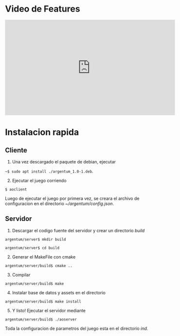 # Video de Features

<iframe width="560" height="315" src="https://www.youtube.com/embed/8L4Z-yWYZ-w" frameborder="0" allow="accelerometer; autoplay; encrypted-media; gyroscope; picture-in-picture" allowfullscreen></iframe>

# Instalacion rapida
 
## Cliente 
1. Una vez descargado el paquete de debian, ejecutar 

``` ~$ sudo apt install ./argentum_1.0-1.deb ```.

2. Ejecutar el juego corriendo 

``` $ aoclient ```

Luego de ejecutar el juego por primera vez, se creara el archivo de configuracion
en el directorio _~/argentum/config.json_.  

## Servidor 

1. Descargar el codigo fuente del servidor y crear un directorio _build_

```argentum/server$ mkdir build```

```argentum/server$ cd build```

2. Generar el MakeFile con cmake 

```argentum/server/build$ cmake .. ```

3. Compilar 

```argentum/server/build$ make ```

4. Instalar base de datos y assets en el directorio 

```argentum/server/build$ make install ```

5. Y listo! Ejecutar el servidor mediante 

```argentum/server/build$ ./aoserver ```

Toda la configuracion de parametros del juego esta en el directorio _ind_.
